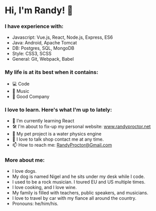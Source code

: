 # Hi, I'm Randy! 👋

### I have experience with:

- Javascript: Vue.js, React, Node.js, Express, ES6
- Java: Android, Apache Tomcat
- DB: Postgres, SQL, MongoDB
- Style: CSS3, SCSS
- General: Git, Webpack, Babel


### My life is at its best when it contains:
- 💻  Code 
- 🎸  Music
- 🥂  Good Company 


### I love to learn.  Here's what I'm up to lately:


- 🌱 I’m currently learning React
- 🛠 I'm about to fix-up my personal website: www.randyproctor.net
- 🐶 My pet project is a water physics engine
- 💬 I love to talk shop contact me at any time.
- 📫 How to reach me: RandyProctor@Gmail.com

### More about me:

- I love dogs.
- My dog is named Nigel and he sits under my desk while I code.
- I used to be a rock musician.  I toured EU and US multiple times.
- I love cooking, and I love wine.
- My family is filled with teachers, public speakers, and musicians.
- I love to travel by car with my fiance all around the country.
- Pronouns: he/him/his.